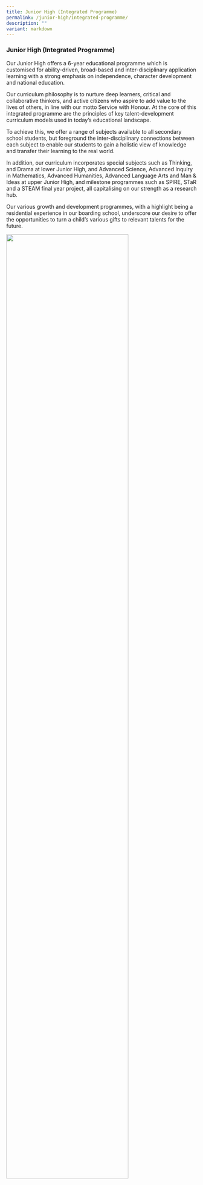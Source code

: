 ```yaml
---
title: Junior High (Integrated Programme)
permalink: /junior-high/integrated-programme/
description: ""
variant: markdown
---
```

### Junior High (Integrated Programme)

Our Junior High offers a 6-year educational programme which is customised for ability-driven, broad-based and inter-disciplinary application learning with a strong emphasis on independence, character development and national education.

Our curriculum philosophy is to nurture deep learners, critical and collaborative thinkers, and active citizens who aspire to add value to the lives of others, in line with our motto Service with Honour. At the core of this integrated programme are the principles of key talent-development curriculum models used in today’s educational landscape.

To achieve this, we offer a&nbsp;range of subjects available to all secondary school students, but foreground the inter-disciplinary connections between each subject to enable our students to gain a holistic view of knowledge and transfer their learning to the real world.

In addition, our curriculum incorporates special subjects such as Thinking, and Drama at lower Junior High, and Advanced Science, Advanced Inquiry in Mathematics, Advanced Humanities, Advanced Language Arts and Man &amp; Ideas at upper Junior High, and milestone programmes such as SPIRE, STaR and a STEAM final year project, all capitalising on our strength as a research hub.

Our various growth and development programmes, with a highlight being a residential experience in our boarding school, underscore our desire to offer the opportunities to turn a child’s various gifts to&nbsp;relevant talents for the future.

<img src="/images/Subjects Offered/jh/ad4.png" style="width:80%">